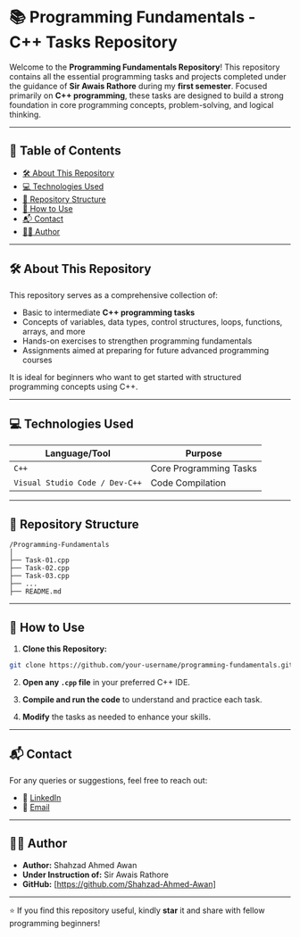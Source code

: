 # 📚 Programming Fundamentals - C++ Tasks Repository

Welcome to the **Programming Fundamentals Repository**! This repository contains all the essential programming tasks and projects completed under the guidance of **Sir Awais Rathore** during my **first semester**. Focused primarily on **C++ programming**, these tasks are designed to build a strong foundation in core programming concepts, problem-solving, and logical thinking.

---

## 📑 Table of Contents

* [🛠️ About This Repository](#-about-this-repository)
* [💻 Technologies Used](#-technologies-used)
* [📂 Repository Structure](#-repository-structure)
* [🚀 How to Use](#-how-to-use)
* [📬 Contact](#-contact)
* [👨‍💻 Author](#-author)

---

## 🛠️ About This Repository

This repository serves as a comprehensive collection of:

* Basic to intermediate **C++ programming tasks**
* Concepts of variables, data types, control structures, loops, functions, arrays, and more
* Hands-on exercises to strengthen programming fundamentals
* Assignments aimed at preparing for future advanced programming courses

It is ideal for beginners who want to get started with structured programming concepts using C++.

---

## 💻 Technologies Used

| Language/Tool                  | Purpose                |
| ------------------------------ | ---------------------- |
| `C++`                          | Core Programming Tasks |
| `Visual Studio Code / Dev-C++` | Code Compilation       |

---

## 📂 Repository Structure

```
/Programming-Fundamentals
│
├── Task-01.cpp
├── Task-02.cpp
├── Task-03.cpp
├── ...
├── README.md
```

---

## 🚀 How to Use

1. **Clone this Repository:**

```bash
git clone https://github.com/your-username/programming-fundamentals.git
```

2. **Open any `.cpp` file** in your preferred C++ IDE.

3. **Compile and run the code** to understand and practice each task.

4. **Modify** the tasks as needed to enhance your skills.

---

## 📬 Contact

For any queries or suggestions, feel free to reach out:

* 🔗 [LinkedIn](https://www.linkedin.com/in/shahzad-ahmed-awan-a803a9370)
* 📧 [Email](mailto:shahzadawan.official15@gmail.com)

---

## 👨‍💻 Author

* **Author:** Shahzad Ahmed Awan
* **Under Instruction of:** Sir Awais Rathore
* **GitHub:** \[https://github.com/Shahzad-Ahmed-Awan]

---

⭐️ If you find this repository useful, kindly **star** it and share with fellow programming beginners!
